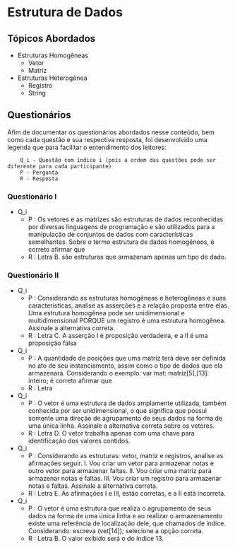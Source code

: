 # Estrutura de Dados

## Tópicos Abordados

- Estruturas Homogêneas
    - Vetor
    - Matriz
- Estruturas Heterogênea
    - Registro
    - String

## Questionários

Afim de documentar os questionários abordados nesse conteúdo, bem como cada questão e sua respectiva resposta, foi desenvolvido uma legenda que para facilitar o entendimento dos leitores:

        Q_i - Questão com índice i (pois a ordem das questões pode ser diferente para cada participante)
        P - Pergunta
        R - Resposta


### Questionário I

- Q_i
    - P : Os vetores e as matrizes são estruturas de dados reconhecidas por diversas linguagens de programação e são utilizados para a manipulação de conjuntos de dados com características semelhantes. Sobre o termo estrutura de dados homogêneos, é correto afirmar que
    - R : Letra B.  são estruturas que armazenam apenas um tipo de dado.

### Questionário II

- Q_i
    - P : Considerando as estruturas homogêneas e heterogêneas e suas características, analise as asserções e a relação proposta entre elas. Uma estrutura homogênea pode ser unidimensional e multidimensional PORQUE um registro é uma estrutura homogênea. Assinale a alternativa correta.
    - R : Letra C. A asserção I é proposição verdadeira, e a II é uma proposição falsa
- Q_i
    - P : A quantidade de posições que uma matriz terá deve ser definida no ato de seu instanciamento, assim como o tipo de dados que ela armazenará. Considerando o exemplo: var mat: matriz[5],[13]: inteiro; é correto afirmar que
    - R : Letra
- Q_i
    - P : O vetor é uma estrutura de dados amplamente utilizada, também conhecida por ser unidimensional, o que significa que possui somente uma direção de agrupamento de seus dados na forma de uma única linha. Assinale a alternativa correta sobre os vetores.
    - R : Letra D. O vetor trabalha apenas com uma chave para identificação dos valores contidos. 
- Q_i
    - P : Considerando as estruturas: vetor, matriz e registros, analise as afirmações seguir. I. Vou criar um vetor para armazenar notas e outro vetor para armazenar faltas. II. Vou criar uma matriz para armazenar notas e faltas. III. Vou criar um registro para armazenar notas e faltas. Assinale a alternativa correta.
    - R : Letra E. As afirmações I e III, estão corretas, e a II está incorreta. 
- Q_i
    - P : O vetor é uma estrutura que realiza o agrupamento de seus dados na forma de uma única linha e ao realizar o armazenamento existe uma referência de localização dele, que chamados de índice. Considerando: escreva (vet[14]); selecione a opção correta.
    - R : Letra B. O valor exibido será o do índice 13.